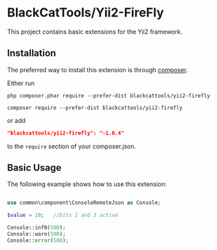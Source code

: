 # BlackCatTools/Yii2-FireFly

This project contains basic extensions for the Yii2 framework.

Installation
------------

The preferred way to install this extension is through [composer](http://getcomposer.org/download/).

Either run

```
php composer.phar require --prefer-dist blackcattools/yii2-firefly
```

```
composer require --prefer-dist blackcattools/yii2-firefly
```

or add

```json
"blackcattools/yii2-firefly": "~1.0.4"
```

to the `require` section of your composer.json.


Basic Usage
-----------

The following example shows how to use this extension:

```php

use common\component\ConsoleRemoteJson as Console;

$value = 10;   //bits 1 and 3 active

Console::inf0(500);
Console::warn(500);
Console::error(500);

```


